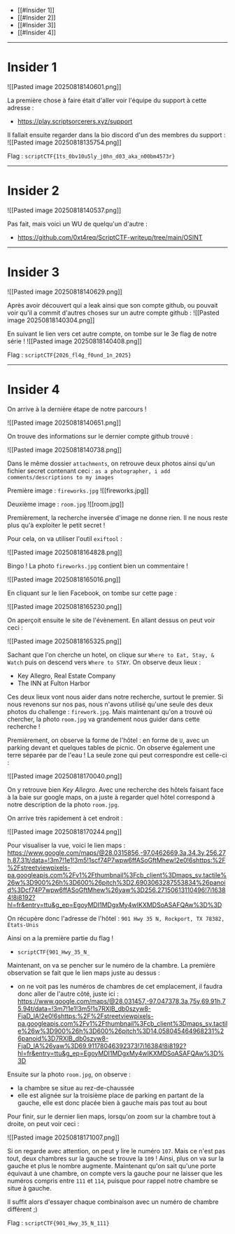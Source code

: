 
- [[#Insider 1]]
- [[#Insider 2]]
- [[#Insider 3]]
- [[#Insider 4]]

___
# Insider 1

![[Pasted image 20250818140601.png]]

La première chose à faire était d'aller voir l'équipe du support à cette adresse : 
- https://play.scriptsorcerers.xyz/support

Il fallait ensuite regarder dans la bio discord d'un des membres du support :
![[Pasted image 20250818135754.png]]

Flag : `scriptCTF{1ts_0bv10u5ly_j0hn_d03_aka_n00bm4573r}`

___
# Insider 2

![[Pasted image 20250818140537.png]]

Pas fait, mais voici un WU de quelqu'un d'autre : 
- https://github.com/0xt4req/ScriptCTF-writeup/tree/main/OSINT

___
# Insider 3

![[Pasted image 20250818140629.png]]

Après avoir découvert qui a leak ainsi que son compte github, ou pouvait voir qu'il a commit d'autres choses sur un autre compte github :
![[Pasted image 20250818140304.png]]

En suivant le lien vers cet autre compte, on tombe sur le 3e flag de notre série !
![[Pasted image 20250818140408.png]]

Flag : `scriptCTF{2026_fl4g_f0und_1n_2025}`

___
# Insider 4

On arrive à la dernière étape de notre parcours !

![[Pasted image 20250818140651.png]]

On trouve des informations sur le dernier compte github trouvé :

![[Pasted image 20250818140738.png]]

Dans le même dossier `attachments`, on retrouve deux photos ainsi qu'un fichier secret contenant ceci :
	`as a photographer, i add comments/descriptions to my images`

Première image : `fireworks.jpg`
![[fireworks.jpg]]

Deuxième image : `room.jpg`
![[room.jpg]]

Premièrement, la recherche inversée d'image ne donne rien. Il ne nous reste plus qu'à exploiter le petit secret !

Pour cela, on va utiliser l'outil `exiftool` :

![[Pasted image 20250818164828.png]]

Bingo ! La photo `fireworks.jpg` contient bien un commentaire !

![[Pasted image 20250818165016.png]]

En cliquant sur le lien Facebook, on tombe sur cette page :

![[Pasted image 20250818165230.png]]

On aperçoit ensuite le site de l'évènement. En allant dessus on peut voir ceci :

![[Pasted image 20250818165325.png]]

Sachant que l'on cherche un hotel, on clique sur `Where to Eat, Stay, & Watch` puis on descend vers `Where to STAY`. On observe deux lieux : 
- Key Allegro, Real Estate Company
- The INN at Fulton Harbor

Ces deux lieux vont nous aider dans notre recherche, surtout le premier.
Si nous revenons sur nos pas, nous n'avons utilisé qu'une seule des deux photos du challenge : `firework.jpg`. Mais maintenant qu'on a trouvé où chercher, la photo `room.jpg` va grandement nous guider dans cette recherche !

Premièrement, on observe la forme de l'hôtel : en forme de `U`, avec un parking devant et quelques tables de picnic. On observe également une terre séparée par de l'eau !
La seule zone qui peut correspondre est celle-ci :

![[Pasted image 20250818170040.png]]

On y retrouve bien *Key Allegro*. Avec une recherche des hôtels faisant face à la baie sur google maps, on a juste à regarder quel hôtel correspond à notre description de la photo `room.jpg`.

On arrive très rapidement à cet endroit :

![[Pasted image 20250818170244.png]]

Pour visualiser la vue, voici le lien maps : https://www.google.com/maps/@28.0315856,-97.0462669,3a,34.3y,256.27h,87.31t/data=!3m7!1e1!3m5!1scf74P7wpw6ffASoGftMhew!2e0!6shttps:%2F%2Fstreetviewpixels-pa.googleapis.com%2Fv1%2Fthumbnail%3Fcb_client%3Dmaps_sv.tactile%26w%3D900%26h%3D600%26pitch%3D2.6903063287553834%26panoid%3Dcf74P7wpw6ffASoGftMhew%26yaw%3D256.27150613110496!7i16384!8i8192?hl=fr&entry=ttu&g_ep=EgoyMDI1MDgxMy4wIKXMDSoASAFQAw%3D%3D

On récupère donc l'adresse de l'hôtel : `901 Hwy 35 N, Rockport, TX 78382, États-Unis`

Ainsi on a la première partie du flag !
- `scriptCTF{901_Hwy_35_N_`

Maintenant, on va se pencher sur le numéro de la chambre. La première observation se fait que le lien maps juste au dessus : 
- on ne voit pas les numéros de chambres de cet emplacement, il faudra donc aller de l'autre côté, juste ici : https://www.google.com/maps/@28.031457,-97.047378,3a,75y,69.91h,75.94t/data=!3m7!1e1!3m5!1s7RXlB_db0szyw8-FjaD_lA!2e0!6shttps:%2F%2Fstreetviewpixels-pa.googleapis.com%2Fv1%2Fthumbnail%3Fcb_client%3Dmaps_sv.tactile%26w%3D900%26h%3D600%26pitch%3D14.058045464968231%26panoid%3D7RXlB_db0szyw8-FjaD_lA%26yaw%3D69.91178046392373!7i16384!8i8192?hl=fr&entry=ttu&g_ep=EgoyMDI1MDgxMy4wIKXMDSoASAFQAw%3D%3D

Ensuite sur la photo `room.jpg`, on observe :
- la chambre se situe au rez-de-chaussée
- elle est alignée sur la troisième place de parking en partant de la gauche, elle est donc placée bien à gauche mais pas tout au bout

Pour finir, sur le dernier lien maps, lorsqu'on zoom sur la chambre tout à droite, on peut voir ceci :

![[Pasted image 20250818171007.png]]

Si on regarde avec attention, on peut y lire le numéro `107`.
Mais ce n'est pas tout, deux chambres sur la gauche se trouve la `109` !
Ainsi, plus on va sur la gauche et plus le nombre augmente. Maintenant qu'on sait qu'une porte équivaut à une chambre, on compte vers la gauche pour ne laisser que les numéros compris entre `111` et `114`, puisque pour rappel notre chambre se situe à gauche.

Il suffit alors d'essayer chaque combinaison avec un numéro de chambre différent ;)

Flag : `scriptCTF{901_Hwy_35_N_111}`
